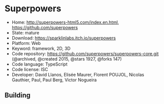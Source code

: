 # Superpowers

- Home: http://superpowers-html5.com/index.en.html, https://github.com/superpowers
- State: mature
- Download: https://sparklinlabs.itch.io/superpowers
- Platform: Web
- Keyword: framework, 2D, 3D
- Code repository: https://github.com/superpowers/superpowers-core.git (@archived, @created 2015, @stars 1927, @forks 147)
- Code language: TypeScript
- Code license: ISC
- Developer: David Llanos, Elisée Maurer, Florent POUJOL, Nicolas Gauthier, Paul, Paul Berg, Victor Nogueira

## Building
